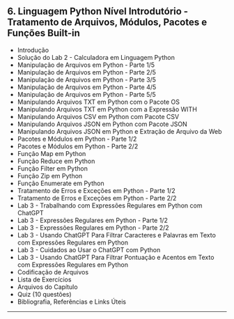 ## 6. Linguagem Python Nível Introdutório - Tratamento de Arquivos, Módulos, Pacotes e Funções Built-in
- Introdução
- Solução do Lab 2 - Calculadora em Linguagem Python
- Manipulação de Arquivos em Python - Parte 1/5
- Manipulação de Arquivos em Python - Parte 2/5
- Manipulação de Arquivos em Python - Parte 3/5
- Manipulação de Arquivos em Python - Parte 4/5
- Manipulação de Arquivos em Python - Parte 5/5
- Manipulando Arquivos TXT em Python com o Pacote OS
- Manipulando Arquivos TXT em Python com a Expressão WITH
- Manipulando Arquivos CSV em Python com Pacote CSV
- Manipulando Arquivos JSON em Python com Pacote JSON
- Manipulando Arquivos JSON em Python e Extração de Arquivo da Web
- Pacotes e Módulos em Python - Parte 1/2
- Pacotes e Módulos em Python - Parte 2/2
- Função Map em Python
- Função Reduce em Python
- Função Filter em Python
- Função Zip em Python
- Função Enumerate em Python
- Tratamento de Erros e Exceções em Python - Parte 1/2
- Tratamento de Erros e Exceções em Python - Parte 2/2
- Lab 3 - Trabalhando com Expressões Regulares em Python com ChatGPT
- Lab 3 - Expressões Regulares em Python - Parte 1/2
- Lab 3 - Expressões Regulares em Python - Parte 2/2
- Lab 3 - Usando ChatGPT Para Filtrar Caracteres e Palavras em Texto com Expressões Regulares em Python
- Lab 3 - Cuidados ao Usar o ChatGPT com Python
- Lab 3 - Usando ChatGPT Para Filtrar Pontuação e Acentos em Texto com Expressões Regulares em Python
- Codificação de Arquivos
- Lista de Exercícios
- Arquivos do Capítulo
- Quiz (10 questões)
- Bibliografia, Referências e Links Úteis

---
